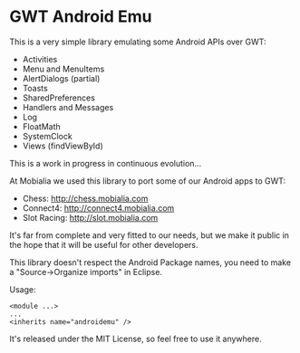 GWT Android Emu
===============

This is a very simple library emulating some Android APIs over GWT:

* Activities
* Menu and MenuItems
* AlertDialogs (partial)
* Toasts
* SharedPreferences
* Handlers and Messages
* Log
* FloatMath
* SystemClock
* Views (findViewById)

This is a work in progress in continuous evolution...

At Mobialia we used this library to port some of our Android apps to GWT:

* Chess: http://chess.mobialia.com
* Connect4: http://connect4.mobialia.com
* Slot Racing: http://slot.mobialia.com

It's far from complete and very fitted to our needs, but we make it public in the hope that it will be useful for other developers.

This library doesn't respect the Android Package names, you need to make a "Source->Organize imports" in Eclipse.

Usage:

	<module ...>
	...
	<inherits name="androidemu" />

It's released under the MIT License, so feel free to use it anywhere. 
